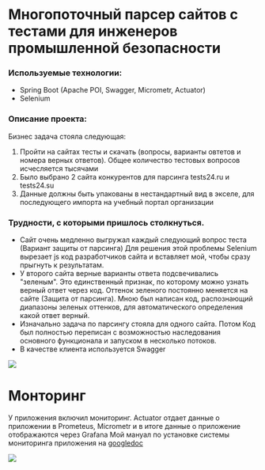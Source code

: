 # Многопоточный парсер сайтов с тестами для инженеров промышленной безопасности

### Используемые технологии:
+ Spring Boot (Apache POI, Swagger, Micrometr, Actuator) 
+ Selenium

### Описание проекта:
Бизнес задача стояла следующая: 
1. Пройти на сайтах тесты и скачать (вопросы, варианты овтетов и номера верных ответов). Общее количество тестовых вопросов исчесляется тысячами
2. Было выбрано 2 сайта конкурентов для парсинга tests24.ru и tests24.su
3. Данные должны быть упакованы в нестандартный вид в экселе, для последующего импорта на учебный портал организации

### Трудности, с которыми пришлось столкнуться.

+ Сайт очень медленно выгружал каждый следующий вопрос теста (Вариант защиты от парсинга) Для решения этой проблемы Selenium вырезает js код разработчиков сайта и вставляет мой, чтобы сразу прыгнуть к результатам.
+ У второго сайта верные варианты ответа подсвечивались "зеленым". Это единственный признак, по которому можно узнать верный ответ через код. Оттенок зеленого постоянно меняется на сайте (Защита от парсинга). Мною был написан код, распознающий диапазоны зеленых оттенков, для автоматического определения какой ответ верный.
+ Изначально задача по парсингу стояла для одного сайта. Потом Код был полностью переписан с возможностью наследования основного функционала и запуском в несколько потоков.
+ В качестве клиента используется Swagger

![](http://dl3.joxi.net/drive/2021/10/08/0011/2247/780487/87/1a973feaac.jpg)

# Монторинг

У приложения включил мониторинг. Actuator отдает данные о приложении в Prometeus, Micrometr и в итоге данные о приложение отображаются через Grafana 
Мой мануал по установке системы мониторинга приложения на [googledoc](https://docs.google.com/document/d/1Zl5nHzSPLsCKY8rHVwhi1QiMc9Z-PNDB_vssqsViSmk/edit) 

![](http://dl4.joxi.net/drive/2021/10/08/0011/2247/780487/87/81133ab4d3.jpg)
